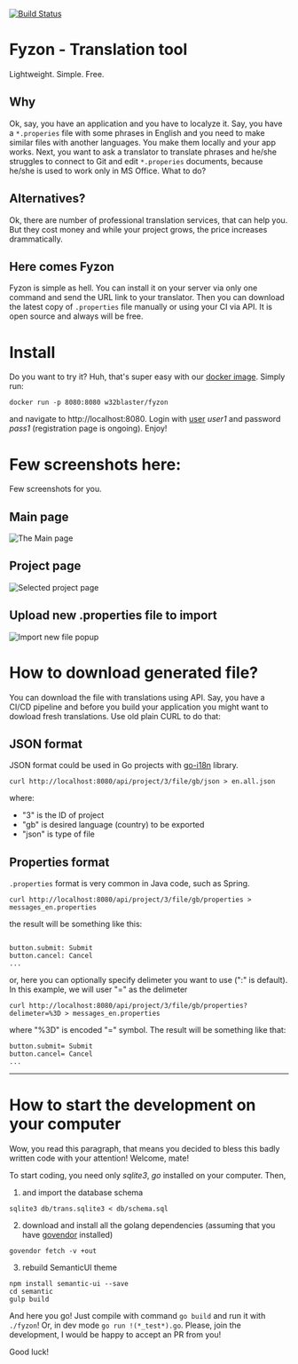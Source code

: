 [![Build Status](https://travis-ci.org/w32blaster/fyzon.svg?branch=master)](https://travis-ci.org/w32blaster/fyzon)

# Fyzon - Translation tool

Lightweight. Simple. Free.

## Why
Ok, say, you have an application and you have to localyze it. Say, you have a `*.properies` file with some phrases in English
and you need to make similar files with another languages. You make them locally and your app works. Next, you want to
ask a translator to translate phrases and he/she struggles to connect to Git and edit `*.properies` documents, because he/she
is used to work only in MS Office. What to do?

## Alternatives?
Ok, there are number of professional translation services, that can help you. But they cost money and while your project grows, the price 
increases drammatically.

## Here comes Fyzon
Fyzon is simple as hell. You can install it on your server via only one command and send the URL link to your translator. 
Then you can download the latest copy of `.properties` file manually or using your CI via API. It is open source and always will be free.

# Install
Do you want to try it? Huh, that's super easy with our [docker image](https://hub.docker.com/r/w32blaster/fyzon/). 
Simply run:

```
docker run -p 8080:8080 w32blaster/fyzon
```

and navigate to http://localhost:8080. Login with [user](https://github.com/w32blaster/fyzon/blob/master/models.user.go#L21) *user1* and password *pass1* (registration page is ongoing). Enjoy!


# Few screenshots here:

Few screenshots for you.

## Main page
![The Main page](https://raw.githubusercontent.com/w32blaster/monsieur-traducteur/master/docs/Selection_069.jpg)


## Project page
![Selected project page](https://raw.githubusercontent.com/w32blaster/monsieur-traducteur/master/docs/Selection_070.jpg)


## Upload new .properties file to import
![Import new file popup](https://raw.githubusercontent.com/w32blaster/monsieur-traducteur/master/docs/Selection_072.jpg)


# How to download generated file?

You can download the file with translations using API. Say, you have a CI/CD pipeline and before you build your application you might want to 
dowload fresh translations. Use old plain CURL to do that:

## JSON format

JSON format could be used in Go projects with [go-i18n](https://github.com/nicksnyder/go-i18n) library. 

```
curl http://localhost:8080/api/project/3/file/gb/json > en.all.json
```

where:
  * "3" is the ID of project
  * "gb" is desired language (country) to be exported
  * "json" is type of file

## Properties format

`.properties` format is very common in Java code, such as Spring.

```
curl http://localhost:8080/api/project/3/file/gb/properties > messages_en.properties
```

the result will be something like this:

```

button.submit: Submit
button.cancel: Cancel
...

```

or, here you can optionally specify delimeter you want to use (":" is default). In this example, we will user "=" as the delimeter

```
curl http://localhost:8080/api/project/3/file/gb/properties?delimeter=%3D > messages_en.properties
```

where "%3D" is encoded "=" symbol. The result will be something like that:

```
button.submit= Submit
button.cancel= Cancel
...
```

----

# How to start the development on your computer

Wow, you read this paragraph, that means you decided to bless this badly written code with your attention! Welcome, mate!


To start coding, you need only *sqlite3*, *go* installed on your computer. Then,

1) and import the database schema

```
sqlite3 db/trans.sqlite3 < db/schema.sql
```

2) download and install all the golang dependencies (assuming that you have [govendor](https://github.com/kardianos/govendor) installed)

```
govendor fetch -v +out

```

3) rebuild SemanticUI theme

```
npm install semantic-ui --save
cd semantic
gulp build
```

And here you go! Just compile with command `go build` and run it with `./fyzon`! Or, in dev mode `go run !(*_test*).go`. 
Please, join the development, I would be happy to accept an PR from you! 

Good luck!
